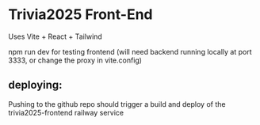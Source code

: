 # Trivia2025 Front-End

Uses Vite + React + Tailwind 

npm run dev for testing frontend (will need backend running locally at port 3333, or change the proxy in vite.config)

## deploying:

Pushing to the github repo should trigger a build and deploy of the trivia2025-frontend railway service
